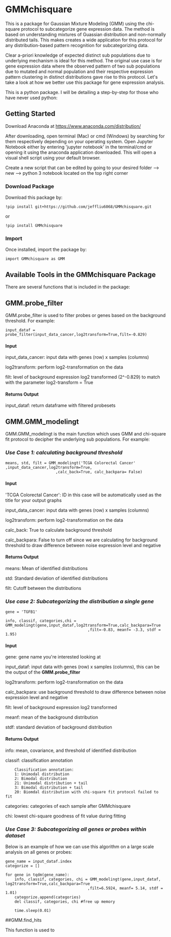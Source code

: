 # GMMchisquare

This is a package for Gaussian Mixture Modeling (GMM) using the chi-square protocol to subcategorize gene expression data. The method is based on understanding mixtures of Guassian distribution and non-normally distributed tails. This makes creates a wide application for this protocol for any distribution-based pattern recognition for subcategorizing data. 

Clear a-priori knowledge of expected distinct sub populations due to underlying mechanism is ideal for this method. The original use case is for gene expression data where the observed pattern of two sub populations due to mutated and normal population and their respective expression pattern clustering in distinct distributions gave rise to this protocol. Let's take a look at how we better use this package for gene expression analysis. 

This is a python package. I will be detailing a step-by-step for those who have never used python:

## Getting Started 

Download Anaconda at https://www.anaconda.com/distribution/

After downloading, open terminal (Mac) or cmd (Windows) by searching for them respectively depending on your operating system. Open Jupyter Notebook either by entering 'jupyter notebook' in the terminal/cmd or opening it using the anaconda application downloaded. This will open a visual shell script using your default browser. 

Create a new script that can be edited by going to your desired folder --> new --> python 3 notebook located on the top right corner

### Download Package

Download this package by:
```
!pip install git+https://github.com/jeffliu6068/GMMchisquare.git
```
or 
```
!pip install GMMchisquare
```

### Import

Once installed, import the package by: 

```
import GMMchisquare as GMM
```

## Available Tools in the GMMchisquare Package

There are several functions that is included in the package: 


## GMM.probe_filter 

GMM.probe_filter is used to filter probes or genes based on the background threshold. For example:

```
input_dataf = probe_filter(input_data_cancer,log2transform=True,filt=-0.829)
```

#### Input

input_data_cancer: input data with genes (row) x samples (columns)

log2transform: perform log2-transformation on the data

filt: level of background expression log2 transformed (2^-0.829) to match with the parameter log2-transform = True 

#### Returns Output 

input_dataf: return dataframe with filtered probesets 

## GMM.GMM_modelingt

GMM.GMM_modelingt is the main function which uses GMM and chi-square fit protocol to decipher the underlying sub populations. For example:

### *Use Case 1: calculating background threshold*

```
means, std, filt = GMM_modelingt('TCGA Colorectal Cancer' ,input_data_cancer,log2transform=True,
                      ,calc_back=True, calc_backpara= False)
```
#### Input

'TCGA Colorectal Cancer': ID in this case will be automatically used as the title for your output graphs

input_data_cancer: input data with genes (row) x samples (columns)
             
log2transform: perform log2-transformation on the data

calc_back: True to calculate background threshold

calc_backpara: False to turn off since we are calculating for background threshold to draw difference between noise expression level and negative

#### Returns Output

means: Mean of identified distributions

std: Standard deviation of identified distributions

filt: Cutoff between the distributions


### *Use case 2: Subcategorizing the distribution a single gene*

```
gene = 'TGFB1'

info, classif, categories,chi = GMM_modelingt(gene,input_dataf,log2transform=True,calc_backpara=True
                                    ,filt=-0.83, meanf= -3.3, stdf = 1.95)
```
#### Input

gene: gene name you're interested looking at

input_dataf: input data with genes (row) x samples (columns), this can be the output of the **GMM.probe_filter** 
                    
log2transform: perform log2-transformation on the data

calc_backpara: use background threshold to draw difference between noise expression level and negative

filt: level of background expression log2 transformed 

meanf: mean of the background distribution

stdf: standard deviation of background distribution 

#### Returns Output

info: mean, covariance, and threshold of identified distribution

classif: classification annotation 

        Classification annotation:
        1: Unimodal distribution
        2: Bimodal distribution
        21: Unimodal distribution + tail
        3: Bimodal distribution + tail
        20: Biomdal distribution with chi-square fit protocol failed to fit 
        
categories: categories of each sample after GMMchisquare

chi: lowest chi-square goodness of fit value during fitting 

### *Use Case 3: Subcategorizing all genes or probes within dataset*

Below is an example of how we can use this algorithm on a large scale analysis on all genes or probes:

```
gene_name = input_dataf.index
categorize = []

for gene in tqdm(gene_name):
    info, classif, categories, chi = GMM_modelingt(gene,input_dataf, log2transform=True,calc_backpara=True
                                    ,filt=6.5924, meanf= 5.14, stdf = 1.01)
    categorize.append(categories)
    del classif, categories, chi #free up memory

    time.sleep(0.01)
```
##GMM.find_hits

This function is used to 

